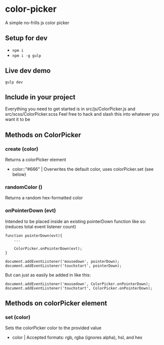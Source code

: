# color-picker
A simple no-frills js color picker

## Setup for dev
 * ``` npm i ```
 * ``` npm i -g gulp ```

## Live dev demo
``` gulp dev ```

## Include in your project
Everything you need to get started is in src/js/ColorPicker.js and src/scss/ColorPicker.scss
Feel free to hack and slash this into whatever you want it to be

## Methods on ColorPicker

### create (color)
Returns a colorPicker element
 * color::"#666" | Overwrites the default color, uses colorPicker.set (see below)

### randomColor ()
Returns a random hex-formatted color

### onPointerDown (evt)
Intended to be placed inside an existing pointerDown function like so: (reduces total event listener count)
```
function pointerDown(evt){
    ...

    ColorPicker.onPointerDown(evt);
}

document.addEventListener('mousedown', pointerDown);
document.addEventListener('touchstart', pointerDown);
```

But can just as easily be added in like this:
```
document.addEventListener('mousedown', ColorPicker.onPointerDown);
document.addEventListener('touchstart', ColorPicker.onPointerDown);
```

## Methods on colorPicker element

### set (color)
Sets the colorPicker color to the provided value
 * color | Accepted formats: rgb, rgba (ignores alpha), hsl, and hex